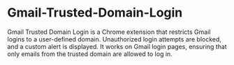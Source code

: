 # Gmail-Trusted-Domain-Login
Gmail Trusted Domain Login is a Chrome extension that restricts Gmail logins to a user-defined domain. Unauthorized login attempts are blocked, and a custom alert is displayed. It works on Gmail login pages, ensuring that only emails from the trusted domain are allowed to log in.
